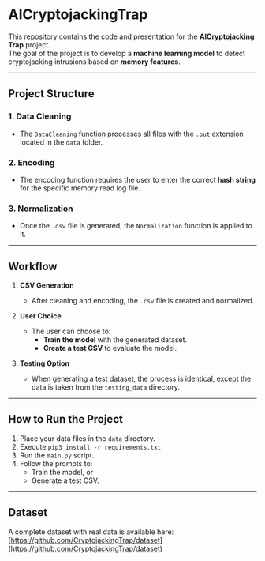 # AICryptojackingTrap

This repository contains the code and presentation for the **AICryptojacking Trap** project.  
The goal of the project is to develop a **machine learning model** to detect cryptojacking intrusions based on **memory features**.

---

## Project Structure

### 1. **Data Cleaning**
- The `DataCleaning` function processes all files with the `.out` extension located in the `data` folder.

### 2. **Encoding**
- The encoding function requires the user to enter the correct **hash string** for the specific memory read log file.

### 3. **Normalization**
- Once the `.csv` file is generated, the `Normalization` function is applied to it.

---

## Workflow

1. **CSV Generation**  
   - After cleaning and encoding, the `.csv` file is created and normalized.

2. **User Choice**
   - The user can choose to:
     - **Train the model** with the generated dataset.
     - **Create a test CSV** to evaluate the model.

3. **Testing Option**
   - When generating a test dataset, the process is identical, except the data is taken from the `testing_data` directory.

---

## How to Run the Project

1. Place your data files in the `data` directory.
2. Execute `pip3 install -r requirements.txt`
3. Run the `main.py` script.
4. Follow the prompts to:
   - Train the model, or
   - Generate a test CSV.
   
---

## Dataset
A complete dataset with real data is available here:  
[https://github.com/CryptojackingTrap/dataset](https://github.com/CryptojackingTrap/dataset)
